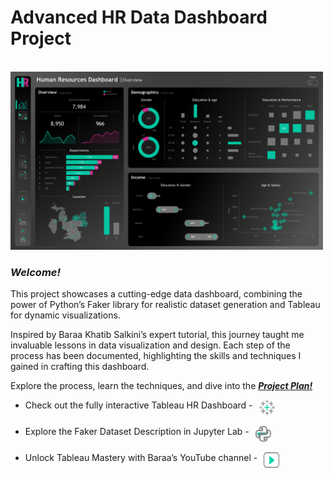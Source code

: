 # **Advanced HR Data Dashboard Project**

<br>

<img src="Resources/HR _ Summary.png" alt="HR-Summary" width="500px">

### ***Welcome!***

This project showcases a cutting-edge data dashboard, combining the power of Python’s Faker library for realistic dataset generation and Tableau for dynamic visualizations.

Inspired by Baraa Khatib Salkini’s expert tutorial, this journey taught me invaluable lessons in data visualization and design. Each step of the process has been documented, highlighting the skills and techniques I gained in crafting this dashboard.

Explore the process, learn the techniques, and dive into the [***Project Plan!***](HR_Dashboard_Canva_Document.pdf)

<ul>
    <li>
        <div style="display: inline-flex;">
            <span style="margin-right: 10px;">Check out the fully interactive Tableau HR Dashboard - </span>
            <a href="https://public.tableau.com/app/profile/dane.tipene/viz/HRDashboard-DWB/HRSummary" target="_blank">
                <img src="Resources/tableau-icon.png" alt="Tableau-Icon" width="25px">
            </a>
        </div>
    </li>
</ul>



<ul>
    <li>
        <div style="display: inline-flex;">
            <span style="margin-right: 10px;">Explore the Faker Dataset Description in Jupyter Lab - </span>
            <a href="Resources/Faker_Dataset_Description.ipynb" target="_blank">
                <img src="Resources/python-logo.png" alt="Python-Icon" width="25px">
            </a>
        </div>
    </li>
</ul>


<ul>
    <li>
        <div style="display: inline-flex;">
            <span style="margin-right: 10px;">Unlock Tableau Mastery with Baraa’s YouTube channel - </span>
            <a href="https://www.youtube.com/@DataWithBaraa" target="_blank">
                <img src="Resources/contact-channel.png" alt="YouTube-Icon" width="25px" height="25px">
            </a>
        </div>
    </li>
</ul>


